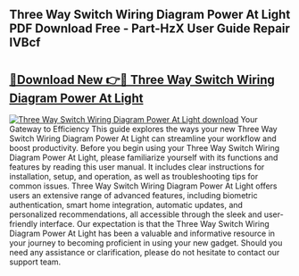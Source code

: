 ## Three Way Switch Wiring Diagram Power At Light PDF Download Free - Part-HzX User Guide Repair lVBcf

# <h2><a href="http://dftosfs.blite.top/?on=Three+Way+Switch+Wiring+Diagram+Power+At+Light">🔗Download New 👉🔴 Three Way Switch Wiring Diagram Power At Light</a></h2>

[![Three Way Switch Wiring Diagram Power At Light download](https://i.imgur.com/lujVjoI.png)](http://dftosfs.blite.top/?on=Three+Way+Switch+Wiring+Diagram+Power+At+Light)
Your Gateway to Efficiency This guide explores the ways your new Three Way Switch Wiring Diagram Power At Light can streamline your workflow and boost productivity. Before you begin using your Three Way Switch Wiring Diagram Power At Light, please familiarize yourself with its functions and features by reading this user manual. It includes clear instructions for installation, setup, and operation, as well as troubleshooting tips for common issues. Three Way Switch Wiring Diagram Power At Light offers users an extensive range of advanced features, including biometric authentication, smart home integration, automatic updates, and personalized recommendations, all accessible through the sleek and user-friendly interface. Our expectation is that the Three Way Switch Wiring Diagram Power At Light has been a valuable and informative resource in your journey to becoming proficient in using your new gadget. Should you need any assistance or clarification, please do not hesitate to contact our support team.
